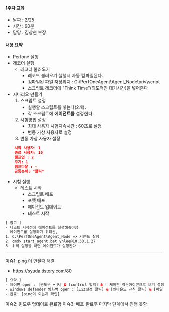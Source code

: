 #### 1주차 교육 
- 날짜 : 2/25
- 시간 : 90분
- 담당 : 김창현 부장

#### 내용 요약 
- Perfone 실행
- 레코더 실행
    - 레코더 불러오기 
        - 레코드 불러오기 실행시 자동 컴파일된다.
        - 컴파일된 파일 저장위치 : C:\PerfOneAgent\Agent_Node\priv\script
        - 스크립트 레코더에 "Think Time"(의도적인 대기시간)을 넣어준다
- 시나리오 만들기
    1. 스크립트 설정
        - 실행할 스크립트를 넣는다(2개). 
        - 각 스크립트에 <b>에이전트를</b> 설정한다.
    2. 시험방법 설정
        - 최대 사용자 시험지속시간 : 60초로 설정
        - 변동 가상 사용자로 설정
    3. 변동 가상 사용자 설정
```json
    시작 사용자: 1
    종료 사용자: 10
    램프업 : 2
    주기: 1
    램프다운 : -
    균등분배: "클릭"
```

   
- 시험 실행
    - 테스트 시작
        - 스크립트 배포
        - 포맷 배포
        - 에이전트 업데이트
        - 테스트 시작
```html
[ 참고 ]
- 테스트 시작전에 에이전트를 실행해줘야함
- 에이전트를 실행하기 위해선, 
1. C:\PerfOneAgent\Agent_Node => 커맨드 실행
2. cmd> start_agent.bat yhlee@10.30.1.27
3. 위의 실행을 하면 에이전트가 실행된다.
```




---
이슈1: ping 이 안될때 해결
 - https://syuda.tistory.com/80
 
 ```html
[ 요약 ]
- 제어판 open : [윈도우 + R] & [control 입력] & [ 제어판 작은아이콘으로 보기 설정 ]
- windows defender 방화벽 open : [고급설정 클릭] & [인바운드 규칙 클릭] & [파일 및 프린터 공유 & 우클릭 & 규칙사용 클릭 ]
- 완료: [ping이 되는지 확인]

```

이슈2: 윈도우 업데이트 완료함
이슈3: 배포 완료후 마지막 단계에서 진행 못함